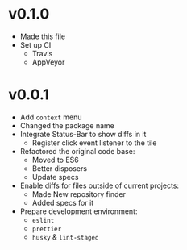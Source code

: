# v0.1.0

- Made this file
- Set up CI
    * Travis
    * AppVeyor

# v0.0.1

- Add `context` menu
- Changed the package name
- Integrate Status-Bar to show diffs in it
    * Register click event listener to the tile
- Refactored the original code base:
    * Moved to ES6
    * Better disposers
    * Update specs
- Enable diffs for files outside of current projects:
    * Made New repository finder
    * Added specs for it
- Prepare development environment:
    * `eslint`
    * `prettier`
    * `husky` & `lint-staged`
